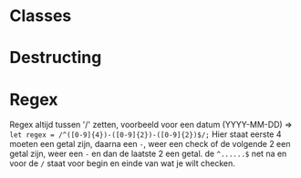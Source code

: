 # Classes

# Destructing

# Regex

Regex altijd tussen '/' zetten, voorbeeld voor een datum (YYYY-MM-DD) => `let regex = /^([0-9]{4})-([0-9]{2})-([0-9]{2})$/;`
Hier staat eerste 4 moeten een getal zijn, daarna een `-`, weer een check of de volgende 2 een getal zijn, weer een `-` en dan de laatste 2 een getal.
de `^......$` net na en voor de `/` staat voor begin en einde van wat je wilt checken.
